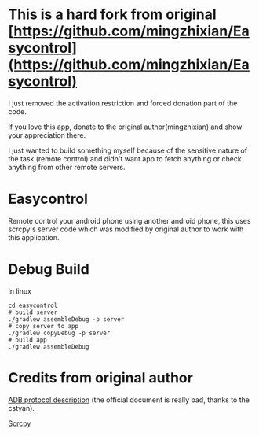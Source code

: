 # This is a hard fork from original [https://github.com/mingzhixian/Easycontrol](https://github.com/mingzhixian/Easycontrol) 

I just removed the activation restriction and forced donation part of the code. 

If you love this app, donate to the original author(mingzhixian) and show your appreciation there.

I just wanted to build something myself because of the sensitive nature of the task (remote control) and didn't want app to fetch anything or check anything from other remote servers.

# Easycontrol
Remote control your android phone using another android phone, this uses scrcpy's server code which was modified by original author to work with this application. 

# Debug Build
In linux
```
cd easycontrol
# build server
./gradlew assembleDebug -p server
# copy server to app
./gradlew copyDebug -p server
# build app
./gradlew assembleDebug
```
# Credits from original author
[ADB protocol description](https://github.com/cstyan/adbDocumentation) (the official document is really bad, thanks to the cstyan). 

[Scrcpy](https://github.com/Genymobile/scrcpy)
